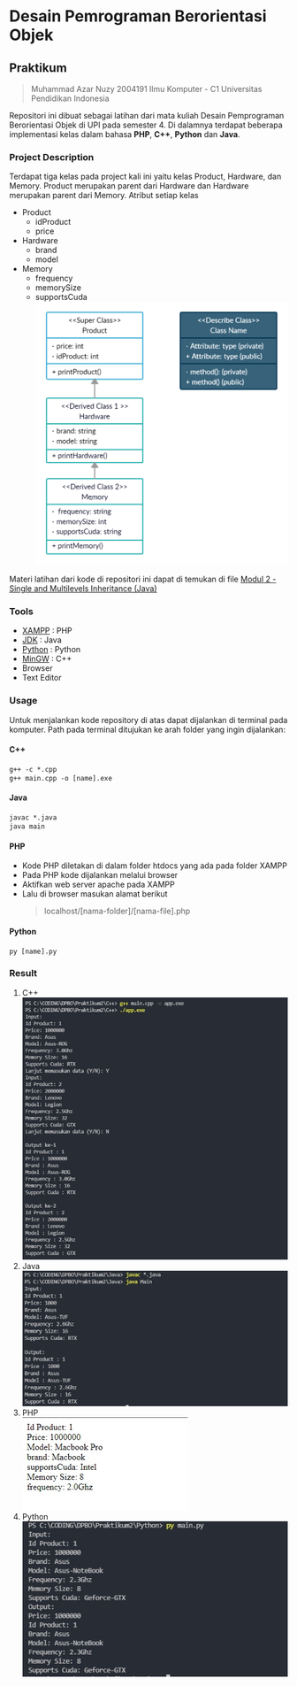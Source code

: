 # Desain Pemrograman Berorientasi Objek

## Praktikum 
> Muhammad Azar Nuzy 
> 2004191
> Ilmu Komputer - C1
> Universitas Pendidikan Indonesia

Repositori ini dibuat sebagai latihan dari mata kuliah Desain Pemprograman Berorientasi Objek di UPI pada semester 4. Di dalamnya terdapat beberapa implementasi kelas dalam bahasa  **PHP**, **C++**, **Python** dan **Java**.

### Project Description
Terdapat tiga kelas pada project kali ini yaitu kelas Product, Hardware, dan Memory. Product merupakan parent dari Hardware dan Hardware merupakan parent dari Memory. Atribut setiap kelas
- Product
  - idProduct 
  - price
- Hardware
  - brand
  - model
- Memory
  - frequency
  - memorySize
  - supportsCuda
![DiagramClass2](https://github.com/azarnuzy/LATIHAN2DPBO2022/blob/master/classDiagram2.png)  

Materi latihan dari kode di repositori ini dapat di temukan di file  [Modul 2 - Single and Multilevels Inheritance (Java)](https://github.com/azarnuzy/LATIHAN2DPBO2022.git)

### Tools
- [XAMPP](https://www.apachefriends.org/download.html) : PHP 
- [JDK](https://www.oracle.com/java/technologies/downloads/) : Java
- [Python](https://www.python.org/) : Python
- [MinGW](https://sourceforge.net/projects/mingw-w64/) : C++
- Browser
- Text Editor

### Usage

Untuk menjalankan kode repository di atas dapat dijalankan di terminal pada komputer. Path pada terminal ditujukan ke arah folder yang ingin dijalankan:

#### C++
```
g++ -c *.cpp
g++ main.cpp -o [name].exe
```

#### Java
```
javac *.java
java main
```

#### PHP
- Kode PHP diletakan di dalam folder htdocs yang ada pada folder XAMPP
- Pada PHP kode dijalankan melalui browser
- Aktifkan web server apache pada XAMPP
- Lalu di browser masukan alamat berikut 
  > localhost/[nama-folder]/[nama-file].php

#### Python
```
py [name].py
```

### Result
1. C++<br/>
![CPPResult](https://github.com/azarnuzy/LATIHAN2DPBO2022/blob/master/ScreenShot/CPPResult.jpg)
2. Java<br/>
![javaResult](https://github.com/azarnuzy/LATIHAN2DPBO2022/blob/master/ScreenShot/javaResult.jpg)
3. PHP<br/>
![PHPResult](https://github.com/azarnuzy/LATIHAN2DPBO2022/blob/master/ScreenShot/PHPResult.jpg)
4. Python<br/>
![pythonResult](https://github.com/azarnuzy/LATIHAN2DPBO2022/blob/master/ScreenShot/pythonResult.jpg)